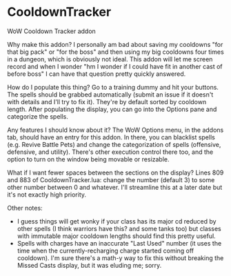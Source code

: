 # CooldownTracker
WoW Cooldown Tracker addon

Why make this addon? 
I personally am bad about saving my cooldowns "for that big pack" or "for the boss" and then using my big cooldowns four times in a dungeon, which is obviously not ideal. This addon will let me screen record and when I wonder "hm I wonder if I could have fit in another cast of <cooldown> before boss" I can have that question pretty quickly answered. 

How do I populate this thing?
Go to a training dummy and hit your buttons. The spells should be grabbed automatically (submit an issue if it doesn't with details and I'll try to fix it). They're by default sorted by cooldown length. After populating the display, you can go into the Options pane and categorize the spells.

Any features I should know about it?
The WoW Options menu, in the addons tab, should have an entry for this addon. In there, you can blacklist spells (e.g. Revive Battle Pets) and change the categorization of spells (offensive, defensive, and utility). There's other execution control there too, and the option to turn on the window being movable or resizable.

What if I want fewer spaces between the sections on the display?
Lines 809 and 883 of CooldownTracker.lua: change the number (default 3) to some other number between 0 and whatever. I'll streamline this at a later date but it's not exactly high priority.

Other notes:
- I guess things will get wonky if your class has its major cd reduced by other spells (I think warriors have this? and some tanks too) but classes with immutable major cooldown lengths should find this pretty useful.
- Spells with charges have an inaccurate "Last Used" number (it uses the time when the currently-recharging charge started coming off cooldown). I'm sure there's a math-y way to fix this without breaking the Missed Casts display, but it was eluding me; sorry.
